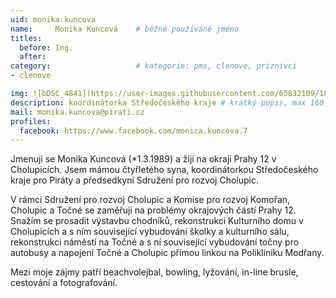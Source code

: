 ```yaml
---
uid: monika.kuncova
name:     Monika Kuncová  	# běžně používáné jméno
titles:
  before: Ing.
  after:
category:                   # kategorie: pms, clenove, priznivci
- clenove

img: ![bDSC_4841](https://user-images.githubusercontent.com/65832109/186531636-fcd5d482-bf62-4de7-9c75-3a63a2624051.JPG)
description: koordinátorka Středočeského kraje # kratký popis, max 160 znaků
mail: monika.kuncova@pirati.cz
profiles:
  facebook: https://www.facebook.com/monica.kuncova.7
---
```


Jmenuji se Monika Kuncová (*1.3.1989) a žiji na okraji Prahy 12 v Cholupicích. Jsem mámou čtyřletého syna, koordinátorkou Středočeského kraje pro Piráty a předsedkyní Sdružení pro rozvoj Cholupic.

V rámci Sdružení pro rozvoj Cholupic a Komise pro rozvoj Komořan, Cholupic a Točné se zaměřuji na problémy okrajových částí Prahy 12. Snažím se prosadit výstavbu chodníků, rekonstrukci Kulturního domu v Cholupicích a s ním související vybudování školky a kulturního sálu, rekonstrukci náměstí na Točné a s ní související vybudování točny pro autobusy a napojení Točné a Cholupic přímou linkou na Polikliniku Modřany. 

Mezi moje zájmy patří beachvolejbal, bowling, lyžování, in-line brusle, cestování a fotografování.
